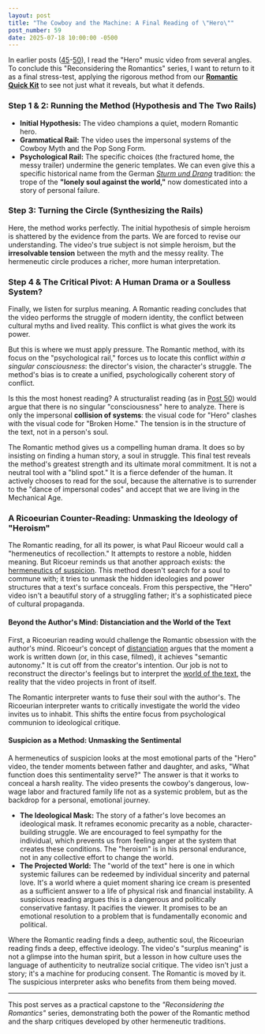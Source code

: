 ```yaml
---
layout: post
title: "The Cowboy and the Machine: A Final Reading of \"Hero\""
post_number: 59
date: 2025-07-18 10:00:00 -0500
---
```


In earlier posts ([45](/post-45)-[50](/post-50)), I read the "Hero" music video from several angles. To conclude this "Reconsidering the Romantics" series, I want to return to it as a final stress-test, applying the rigorous method from our [**Romantic Quick Kit**](/romantic-quick-kit) to see not just what it reveals, but what it defends.

### Step 1 & 2: Running the Method (Hypothesis and The Two Rails)

- **Initial Hypothesis:** The video champions a quiet, modern Romantic hero.
- **Grammatical Rail:** The video uses the impersonal systems of the Cowboy Myth and the Pop Song Form.
- **Psychological Rail:** The specific choices (the fractured home, the messy trailer) undermine the generic templates. We can even give this a specific historical name from the German [*Sturm und Drang*](https://en.wikipedia.org/wiki/Sturm_und_Drang) tradition: the trope of the **"lonely soul against the world,"** now domesticated into a story of personal failure.

### Step 3: Turning the Circle (Synthesizing the Rails)

Here, the method works perfectly. The initial hypothesis of simple heroism is shattered by the evidence from the parts. We are forced to revise our understanding. The video's true subject is not simple heroism, but the **irresolvable tension** between the myth and the messy reality. The hermeneutic circle produces a richer, more human interpretation.

### Step 4 & The Critical Pivot: A Human Drama or a Soulless System?

Finally, we listen for surplus meaning. A Romantic reading concludes that the video performs the struggle of modern identity, the conflict between cultural myths and lived reality. This conflict is what gives the work its power.

But this is where we must apply pressure. The Romantic method, with its focus on the "psychological rail," forces us to locate this conflict *within a singular consciousness*: the director's vision, the character's struggle. The method's bias is to create a unified, psychologically coherent story of conflict.

Is this the most honest reading? A structuralist reading (as in [Post 50](/post-50)) would argue that there is no singular "consciousness" here to analyze. There is only the impersonal **collision of systems**: the visual code for "Hero" clashes with the visual code for "Broken Home." The tension is in the structure of the text, not in a person's soul.

The Romantic method gives us a compelling human drama. It does so by insisting on finding a human story, a soul in struggle. This final test reveals the method's greatest strength and its ultimate moral commitment. It is not a neutral tool with a "blind spot." It is a fierce defender of the human. It actively chooses to read for the soul, because the alternative is to surrender to the "dance of impersonal codes" and accept that we are living in the Mechanical Age.

### A Ricoeurian Counter-Reading: Unmasking the Ideology of "Heroism"

The Romantic reading, for all its power, is what Paul Ricoeur would call a "hermeneutics of recollection." It attempts to restore a noble, hidden meaning. But Ricoeur reminds us that another approach exists: the [hermeneutics of suspicion](/ai-kit-hermeneutics-of-risk). This method doesn't search for a soul to commune with; it tries to unmask the hidden ideologies and power structures that a text's surface conceals. From this perspective, the "Hero" video isn't a beautiful story of a struggling father; it's a sophisticated piece of cultural propaganda.

#### Beyond the Author's Mind: Distanciation and the World of the Text

First, a Ricoeurian reading would challenge the Romantic obsession with the author's mind. Ricoeur's concept of [distanciation](/ai-kit-distanciation) argues that the moment a work is written down (or, in this case, filmed), it achieves "semantic autonomy." It is cut off from the creator's intention. Our job is not to reconstruct the director's feelings but to interpret the [world of the text](/ai-kit-glossary), the reality that the video projects in front of itself.

The Romantic interpreter wants to fuse their soul with the author's. The Ricoeurian interpreter wants to critically investigate the world the video invites us to inhabit. This shifts the entire focus from psychological communion to ideological critique.

#### Suspicion as a Method: Unmasking the Sentimental

A hermeneutics of suspicion looks at the most emotional parts of the "Hero" video, the tender moments between father and daughter, and asks, "What function does this sentimentality serve?" The answer is that it works to conceal a harsh reality. The video presents the cowboy's dangerous, low-wage labor and fractured family life not as a systemic problem, but as the backdrop for a personal, emotional journey.

- **The Ideological Mask:** The story of a father's love becomes an ideological mask. It reframes economic precarity as a noble, character-building struggle. We are encouraged to feel sympathy for the individual, which prevents us from feeling anger at the system that creates these conditions. The "heroism" is in his personal endurance, not in any collective effort to change the world.
- **The Projected World:** The "world of the text" here is one in which systemic failures can be redeemed by individual sincerity and paternal love. It's a world where a quiet moment sharing ice cream is presented as a sufficient answer to a life of physical risk and financial instability. A suspicious reading argues this is a dangerous and politically conservative fantasy. It pacifies the viewer. It promises to be an emotional resolution to a problem that is fundamentally economic and political.

Where the Romantic reading finds a deep, authentic soul, the Ricoeurian reading finds a deep, effective ideology. The video's "surplus meaning" is not a glimpse into the human spirit, but a lesson in how culture uses the language of authenticity to neutralize social critique. The video isn't just a story; it's a machine for producing consent. The Romantic is moved by it. The suspicious interpreter asks who benefits from them being moved.

---

This post serves as a practical capstone to the *"Reconsidering the Romantics"* series, demonstrating both the power of the Romantic method and the sharp critiques developed by other hermeneutic traditions.
